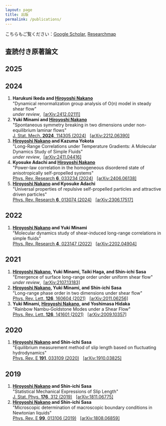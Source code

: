 ```yaml
---
layout: page
title: 出版
permalink: /publications/
---
```


こちらもご覧ください：[Google Scholar](https://scholar.google.co.jp/citations?user=YbvUOn4AAAAJ&hl=ja), [Researchmap](https://researchmap.jp/nakano35255)


## 査読付き原著論文

<h2>2025</h2>
<ol>
</ol>

<h2>2024</h2>
<ol>
  <li>
    <b>Harukuni Ikeda and <u>Hiroyoshi Nakano</u></b><br>
    "Dynamical renormalization group analysis of O(n) model in steady shear flow"<br>
    <i>under review</i>,&nbsp;
    <a href="https://arxiv.org/abs/2412.02111">[arXiv:2412.02111]</a>
  </li>
  <li>
    <b>Yuki Minami and <u>Hiroyoshi Nakano</u></b><br>
    "Spontaneous symmetry breaking in two dimensions under non-equilibrium laminar flows"<br>
    <a href="https://iopscience.iop.org/article/10.1088/1742-5468/ad83c9/meta">J. Stat. Mech. <b>2024</b>, 114305 (2024)</a>&nbsp;&nbsp;
    <a href="https://arxiv.org/abs/2212.06390">[arXiv:2212.06390]</a>
  </li>
  <li>
    <b><u>Hiroyoshi Nakano</u> and Kazuma Yokota</b><br>
    "Long-Range Correlations under Temperature Gradients: A Molecular Dynamics Study of Simple Fluids"<br>
    <i>under review</i>,&nbsp;
    <a href="https://arxiv.org/abs/2411.04416">[arXiv:2411.04416]</a>
  </li>
  <li>
    <b>Kyosuke Adachi and <u>Hiroyoshi Nakano</u></b><br>
    "Power-law correlation in the homogeneous disordered state of anisotropically self-propelled systems"<br>
    <a href="https://doi.org/10.1103/PhysRevResearch.6.033234">Phys. Rev. Research <b>6</b>, 033234 (2024)</a>&nbsp;&nbsp;
    <a href="https://arxiv.org/abs/2406.06138">[arXiv:2406.06138]</a>
  </li>
  <li>
    <b><u>Hiroyoshi Nakano</u> and Kyosuke Adachi</b><br>
    "Universal properties of repulsive self-propelled particles and attractive driven particles"<br>
    <a href="https://doi.org/10.1103/PhysRevResearch.6.013074">Phys. Rev. Research <b>6</b>, 013074 (2024)</a>&nbsp;&nbsp;
    <a href="https://arxiv.org/abs/2306.17517">[arXiv:2306.17517]</a>
  </li>
</ol>

<h2>2022</h2>
<ol>
  <li>
    <b><u>Hiroyoshi Nakano</u> and Yuki Minami</b><br>
    "Molecular dynamics study of shear-induced long-range correlations in simple fluids"<br>
    <a href="https://doi.org/10.1103/PhysRevResearch.4.023147">Phys. Rev. Research <b>4</b>, 023147 (2022)</a>&nbsp;&nbsp;
    <a href="https://arxiv.org/abs/2202.04904">[arXiv:2202.04904]</a>
  </li>
</ol>

<h2>2021</h2>
<ol>
  <li>
    <b><u>Hiroyoshi Nakano</u>, Yuki Minami, Taiki Haga, and Shin-ichi Sasa</b><br>
    "Emergence of surface long-range order under uniform shear flow"<br>
    <i>under review</i>,&nbsp;
    <a href="https://arxiv.org/abs/2107.13183">[arXiv:2107.13183]</a>
  </li>
  <li>
    <b><u>Hiroyoshi Nakano</u>, Yuki Minami, and Shin-ichi Sasa</b><br>
    "Long-range phase order in two dimensions under shear flow"<br>
    <a href="https://doi.org/10.1103/PhysRevLett.126.160604">Phys. Rev. Lett. <b>126</b>, 160604 (2021)</a>&nbsp;&nbsp;
    <a href="https://arxiv.org/abs/2011.06256">[arXiv:2011.06256]</a>
  </li>
  <li>
    <b>Yuki Minami, <u>Hiroyoshi Nakano</u>, and Yoshimasa Hidaka</b><br>
    "Rainbow Nambu-Goldstone Modes under a Shear Flow"<br>
    <a href="https://doi.org/10.1103/PhysRevLett.126.141601">Phys. Rev. Lett. <b>126</b>, 141601 (2021)</a>&nbsp;&nbsp;
    <a href="https://arxiv.org/abs/2009.10357">[arXiv:2009.10357]</a>
  </li>
</ol>

<h2>2020</h2>
<ol>
  <li>
    <b><u>Hiroyoshi Nakano</u> and Shin-ichi Sasa</b><br>
    "Equilibrium measurement method of slip length based on fluctuating hydrodynamics"<br>
    <a href="https://doi.org/10.1103/PhysRevE.101.033109">Phys. Rev. E <b>191</b>, 033109 (2020)</a>&nbsp;&nbsp;
    <a href="https://arxiv.org/abs/1910.03825">[arXiv:1910.03825]</a>
  </li>
</ol>

<h2>2019</h2>
<ol>
  <li>
    <b><u>Hiroyoshi Nakano</u> and Shin-ichi Sasa</b><br>
    "Statistical Mechanical Expressions of Slip Length"<br>
    <a href="https://link.springer.com/article/10.1007/s10955-019-02302-7">J. Stat. Phys. <b>176</b>, 312 (2019)</a>&nbsp;&nbsp;
    <a href="https://arxiv.org/abs/1811.06775">[arXiv:1811.06775]</a>
  </li>
  <li>
    <b><u>Hiroyoshi Nakano</u> and Shin-ichi Sasa</b><br>
    "Microscopic determination of macroscopic boundary conditions in Newtonian liquids"<br>
    <a href="https://doi.org/10.1103/PhysRevE.99.013106">Phys. Rev. E <b>99</b>, 013106 (2019)</a>&nbsp;&nbsp;
    <a href="https://arxiv.org/abs/1808.06859">[arXiv:1808.06859]</a>
  </li>
</ol>